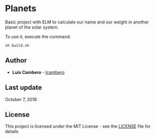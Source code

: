 # Planets

Basic project with ELM to calculate our name and our weight in another planet of the solar system.

To use it, execute the command:
```
sh build.sh
```

## Author

* **Luis Cambero** - [lcambero](https://github.com/lcambero)

## Last update

October 7, 2018

## License

This project is licensed under the MIT License - see the [LICENSE](LICENSE) file for details
